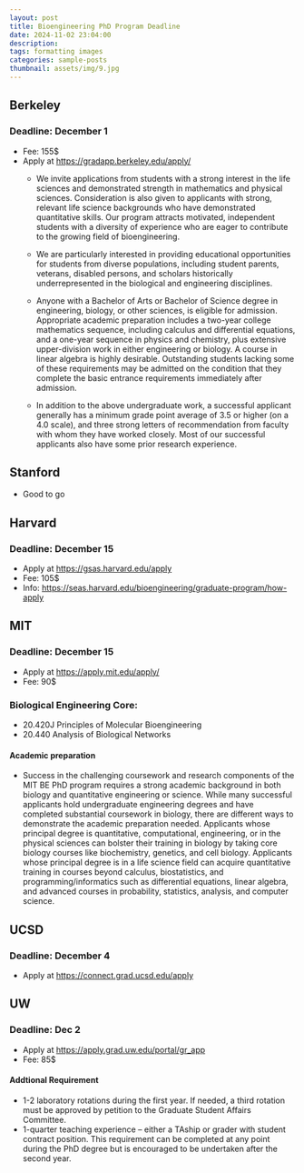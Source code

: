 ```yaml
---
layout: post
title: Bioengineering PhD Program Deadline
date: 2024-11-02 23:04:00
description: 
tags: formatting images
categories: sample-posts
thumbnail: assets/img/9.jpg
---
```


## Berkeley
### Deadline: December 1
* Fee: 155$
* Apply at https://gradapp.berkeley.edu/apply/
  * We invite applications from students with a strong interest in the life sciences and demonstrated strength in mathematics and physical sciences. Consideration is also given to applicants with strong, relevant life science backgrounds who have demonstrated quantitative skills. Our program attracts motivated, independent students with a diversity of experience who are eager to contribute to the growing field of bioengineering.

  * We are particularly interested in providing educational opportunities for students from diverse populations, including student parents, veterans, disabled persons, and scholars historically underrepresented in the biological and engineering disciplines.

  * Anyone with a Bachelor of Arts or Bachelor of Science degree in engineering, biology, or other sciences, is eligible for admission. Appropriate academic preparation includes a two-year college mathematics sequence, including calculus and differential equations, and a one-year sequence in physics and chemistry, plus extensive upper-division work in either engineering or biology. A course in linear algebra is highly desirable. Outstanding students lacking some of these requirements may be admitted on the condition that they complete the basic entrance requirements immediately after admission.

  * In addition to the above undergraduate work, a successful applicant generally has a minimum grade point average of 3.5 or higher (on a 4.0 scale), and three strong letters of recommendation from faculty with whom they have worked closely. Most of our successful applicants also have some prior research experience.
  
## Stanford 
* Good to go
  
## Harvard
### Deadline: December 15
* Apply at https://gsas.harvard.edu/apply
* Fee: 105$
* Info: https://seas.harvard.edu/bioengineering/graduate-program/how-apply
 

## MIT
### Deadline:  December 15
* Apply at  https://apply.mit.edu/apply/
* Fee: 90$
  
### Biological Engineering Core:
* 20.420J Principles of Molecular Bioengineering
* 20.440 Analysis of Biological Networks

#### Academic preparation
* Success in the challenging coursework and research components of the MIT BE PhD program requires a strong academic background in both biology and quantitative engineering or science. While many successful applicants hold undergraduate engineering degrees and have completed substantial coursework in biology, there are different ways to demonstrate the academic preparation needed. Applicants whose principal degree is quantitative, computational, engineering, or in the physical sciences can bolster their training in biology by taking core biology courses like biochemistry, genetics, and cell biology. Applicants whose principal degree is in a life science field can acquire quantitative training in courses beyond calculus, biostatistics, and programming/informatics such as differential equations, linear algebra, and advanced courses in probability, statistics, analysis, and computer science.

## UCSD

### Deadline:  December 4
* Apply at  https://connect.grad.ucsd.edu/apply

## UW
### Deadline: Dec 2
* Apply at https://apply.grad.uw.edu/portal/gr_app
* Fee: 85$
  
#### Addtional Requirement
* 1-2 laboratory rotations during the first year.  If needed, a third rotation must be approved by petition to the Graduate Student Affairs Committee.
* 1-quarter teaching experience – either a TAship or grader with student contract position. This requirement can be completed at any point during the PhD degree but is encouraged to be undertaken after the second year.